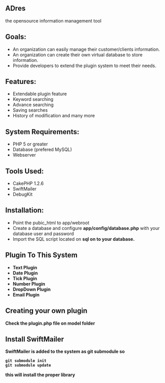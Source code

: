 ## ADres
the opensource information management tool

Goals:
-----------------------------
* An organization can easily manage their customer/clients information.
* An organization can create their own virtual database to store information.
* Provide developers to extend the plugin system to meet their needs.

Features:
------------------------------
* Extendable plugin feature
* Keyword searching
* Advance searching
* Saving searches
* History of modification
and many more

System Requirements:
-------------------------------
* PHP 5 or greater
* Database (prefered MySQL)
* Webserver

Tools Used:
------------------------------
* CakePHP 1.2.6
* SwiftMailer
* DebugKit

Installation:
-------------------------------
* Point the pubic_html to app/webroot
* Create a database and configure <b>app/config/database.php</b> with your database user and password
* Import the SQL script located on <b>sql<b> on to your database.

Plugin To This System
----------------------------
* Text Plugin
* Date Plugin
* Tick Plugin
* Number Plugin
* DropDown Plugin
* Email Plugin

Creating your own plugin
-------------------------
Check the plugin.php file on model folder

Install SwiftMailer
------------------------
SwiftMailer is added to the system as git submodule so

	git submodule init
	git submodule update
this will install the proper library

